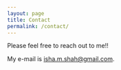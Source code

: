 ```yaml
---
layout: page
title: Contact
permalink: /contact/
---
```


Please feel free to reach out to me!!

My e-mail is [isha.m.shah@gmail.com](mailto:isha.m.shah@gmail.com).


